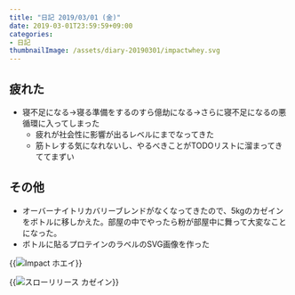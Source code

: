 ```yaml
---
title: "日記 2019/03/01 (金)"
date: 2019-03-01T23:59:59+09:00
categories:
- 日記
thumbnailImage: /assets/diary-20190301/impactwhey.svg
---
```


## 疲れた
- 寝不足になる→寝る準備をするのすら億劫になる→さらに寝不足になるの悪循環に入ってしまった
    - 疲れが社会性に影響が出るレベルにまでなってきた
    - 筋トレする気になれないし、やるべきことがTODOリストに溜まってきててまずい

## その他
- オーバーナイトリカバリーブレンドがなくなってきたので、5kgのカゼインをボトルに移しかえた。部屋の中でやったら粉が部屋中に舞って大変なことになった。
- ボトルに貼るプロテインのラベルのSVG画像を作った

<!--more-->

{{<image classes="fancybox fig-50" src="/assets/diary-20190301/impactwhey.svg" title="Impact ホエイ">}}

{{<image classes="fancybox fig-50 clear" src="/assets/diary-20190301/slow-release-casein.svg" title="スローリリース カゼイン">}}
